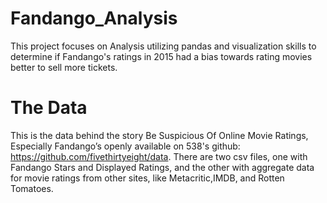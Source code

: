# Fandango_Analysis
This project focuses on Analysis utilizing pandas and visualization skills to determine if Fandango's ratings in 2015 had a bias towards rating movies better to sell more tickets.

# The Data
This is the data behind the story Be Suspicious Of Online Movie Ratings, Especially Fandango’s openly available on 538's github: https://github.com/fivethirtyeight/data. There are two csv files, one with Fandango Stars and Displayed Ratings, and the other with aggregate data for movie ratings from other sites, like Metacritic,IMDB, and Rotten Tomatoes.
